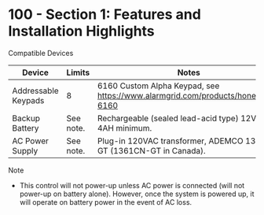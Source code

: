 # 100 - Section 1: Features and Installation Highlights


Compatible Devices

| Device | Limits | Notes |
|--|--|--|
| Addressable Keypads | 8 | 6160 Custom Alpha Keypad, see https://www.alarmgrid.com/products/honeywell-6160 |
| Backup Battery | See note. | Rechargeable (sealed lead-acid type) 12VDC, 4AH minimum. |
| AC Power Supply | See note. | Plug-in 120VAC transformer, ADEMCO 1361-GT (1361CN-GT in Canada). |

Note
- This control will not power-up unless AC power is connected (will not power-up on battery alone). However, once the system is powered up, it will operate on battery power in the event of AC loss.
